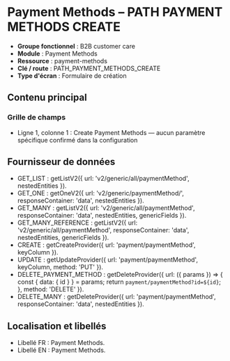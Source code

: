 # Payment Methods – PATH PAYMENT METHODS CREATE

- **Groupe fonctionnel** : B2B customer care
- **Module** : Payment Methods
- **Ressource** : payment-methods
- **Clé / route** : PATH_PAYMENT_METHODS_CREATE
- **Type d'écran** : Formulaire de création

## Contenu principal
### Grille de champs
- Ligne 1, colonne 1 : Create Payment Methods — aucun paramètre spécifique confirmé dans la configuration

## Fournisseur de données
- GET_LIST : getListV2({
  url: 'v2/generic/all/paymentMethod',
  nestedEntities
}).
- GET_ONE : getOneV2({
  url: 'v2/generic/paymentMethod/',
  responseContainer: 'data',
  nestedEntities
}).
- GET_MANY : getListV2({
  url: 'v2/generic/all/paymentMethod',
  responseContainer: 'data',
  nestedEntities,
  genericFields
}).
- GET_MANY_REFERENCE : getListV2({
  url: 'v2/generic/all/paymentMethod',
  responseContainer: 'data',
  nestedEntities,
  genericFields
}).
- CREATE : getCreateProvider({
  url: 'payment/paymentMethod',
  keyColumn
}).
- UPDATE : getUpdateProvider({
  url: 'payment/paymentMethod',
  keyColumn,
  method: 'PUT'
}).
- DELETE_PAYMENT_METHOD : getDeleteProvider({
  url: ({
    params
  }) => {
    const {
      data: {
        id
      }
    } = params;
    return `payment/paymentMethod?id=${id}`;
  },
  method: 'DELETE'
}).
- DELETE_MANY : getDeleteProvider({
  url: 'payment/paymentMethod',
  responseContainer: 'data',
  nestedEntities
}).

## Localisation et libellés
- Libellé FR : Payment Methods.
- Libellé EN : Payment Methods.